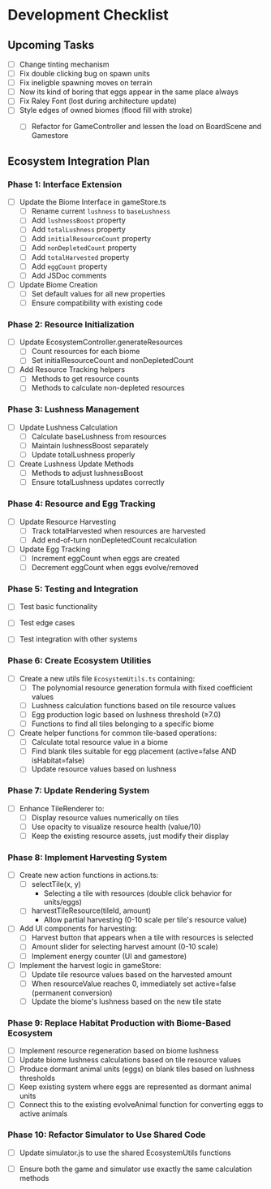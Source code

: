 # Development Checklist


## Upcoming Tasks
- [ ] Change tinting mechanism
- [ ] Fix double clicking bug on spawn units
- [ ] Fix ineligble spawning moves on terrain
- [ ] Now its kind of boring that eggs appear in the same place always
- [ ] Fix Raley Font (lost during architecture update)
- [ ] Style edges of owned biomes (flood fill with stroke)
  - [ ] Refactor for GameController and lessen the load on BoardScene and Gamestore


## Ecosystem Integration Plan

### Phase 1: Interface Extension
- [ ] Update the Biome Interface in gameStore.ts
  - [ ] Rename current `lushness` to `baseLushness`
  - [ ] Add `lushnessBoost` property
  - [ ] Add `totalLushness` property
  - [ ] Add `initialResourceCount` property
  - [ ] Add `nonDepletedCount` property
  - [ ] Add `totalHarvested` property
  - [ ] Add `eggCount` property
  - [ ] Add JSDoc comments

- [ ] Update Biome Creation
  - [ ] Set default values for all new properties
  - [ ] Ensure compatibility with existing code

### Phase 2: Resource Initialization
- [ ] Update EcosystemController.generateResources
  - [ ] Count resources for each biome
  - [ ] Set initialResourceCount and nonDepletedCount

- [ ] Add Resource Tracking helpers
  - [ ] Methods to get resource counts
  - [ ] Methods to calculate non-depleted resources

### Phase 3: Lushness Management
- [ ] Update Lushness Calculation
  - [ ] Calculate baseLushness from resources
  - [ ] Maintain lushnessBoost separately
  - [ ] Update totalLushness properly

- [ ] Create Lushness Update Methods
  - [ ] Methods to adjust lushnessBoost
  - [ ] Ensure totalLushness updates correctly

### Phase 4: Resource and Egg Tracking
- [ ] Update Resource Harvesting
  - [ ] Track totalHarvested when resources are harvested
  - [ ] Add end-of-turn nonDepletedCount recalculation

- [ ] Update Egg Tracking
  - [ ] Increment eggCount when eggs are created
  - [ ] Decrement eggCount when eggs evolve/removed

### Phase 5: Testing and Integration
- [ ] Test basic functionality
- [ ] Test edge cases
- [ ] Test integration with other systems


### Phase 6: Create Ecosystem Utilities
- [ ] Create a new utils file `EcosystemUtils.ts` containing:
  - [ ] The polynomial resource generation formula with fixed coefficient values
  - [ ] Lushness calculation functions based on tile resource values
  - [ ] Egg production logic based on lushness threshold (≥7.0)
  - [ ] Functions to find all tiles belonging to a specific biome

- [ ] Create helper functions for common tile-based operations:
  - [ ] Calculate total resource value in a biome
  - [ ] Find blank tiles suitable for egg placement (active=false AND isHabitat=false)
  - [ ] Update resource values based on lushness

### Phase 7: Update Rendering System
- [ ] Enhance TileRenderer to:
  - [ ] Display resource values numerically on tiles
  - [ ] Use opacity to visualize resource health (value/10)
  - [ ] Keep the existing resource assets, just modify their display
  
### Phase 8: Implement Harvesting System
- [ ] Create new action functions in actions.ts:
  - [ ] selectTile(x, y)
      - Selecting a tile with resources (double click behavior for units/eggs)
  - [ ] harvestTileResource(tileId, amount)
      - Allow partial harvesting (0-10 scale per tile's resource value)
  
- [ ] Add UI components for harvesting:
  - [ ] Harvest button that appears when a tile with resources is selected
  - [ ] Amount slider for selecting harvest amount (0-10 scale)
  - [ ] Implement energy counter (UI and gamestore)

- [ ] Implement the harvest logic in gameStore:
  - [ ] Update tile resource values based on the harvested amount
  - [ ] When resourceValue reaches 0, immediately set active=false (permanent conversion)
  - [ ] Update the biome's lushness based on the new tile state

### Phase 9: Replace Habitat Production with Biome-Based Ecosystem
- [ ] Implement resource regeneration based on biome lushness
- [ ] Update biome lushness calculations based on tile resource values
- [ ] Produce dormant animal units (eggs) on blank tiles based on lushness thresholds
- [ ] Keep existing system where eggs are represented as dormant animal units
- [ ] Connect this to the existing evolveAnimal function for converting eggs to active animals

### Phase 10: Refactor Simulator to Use Shared Code
- [ ] Update simulator.js to use the shared EcosystemUtils functions
- [ ] Ensure both the game and simulator use exactly the same calculation methods


